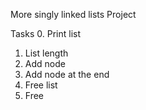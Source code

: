 More singly linked lists Project

Tasks
0. Print list
1. List length
2. Add node
3. Add node at the end
4. Free list
5. Free
